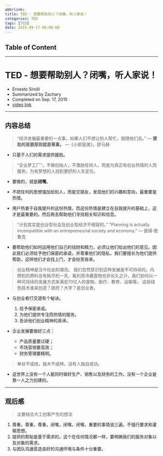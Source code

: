 ```yaml
---
abbrlink:
title: TED - 想要帮助别人？闭嘴，听人家说！
categories: TED
tags: [TED]
date: 2015-09-17 00:00:00
---
```


## Table of Content
<!-- toc -->

---

# TED - 想要帮助别人？闭嘴，听人家说！

- Ernesto Sirolli
- Summarized by Zachary
- Completed on Sep. 17, 2015
- [video link](http://v.youku.com/v_show/id_XNzkzNDE4Njg0.html?from=y1.2-2.4.15)

---

## 内容总结
> “经济发展最重要的一点事，如果人们不想让别人帮忙，就随他们去。”
> — **援助的首要原则就是尊重。**
> —《小即是美》，舒马赫

- 只基于人们的需求提供援助。

> “企业梦工厂”，不做创始人，不激励任何人，而是为真正有创业热情的人而服务，为有梦想的人找到更好的人生定位。

- 要做的，就是**闭嘴**。

- 不把任何的思想强加给别人，而是交朋友，发现他们的兴趣和意向，最重要是热情。
- 用户热衷于自我提升的这份热情，而这份热情是建立在自我提升的基础上，这才是最重要的。然后再去帮助他们寻找相关知识和信息。

> “计划其实是创业型社会及创业型经济不相容的。”
> "Planning is actually incompatible with an entrepreneurial society and economy."
> — 彼得·德鲁克

- 要帮助他们如何运用他们自己的钱财和精力，必须让他们给出他们的意见。因此我们必须给予他们保密的承诺，并尊重他们的隐私，我们要擅长为他们提供帮助，这样他们才会找上门，才会纷至沓来。

> 创业精神是当今社会的潮流。
> 我们忽然意识到这种发展是不可持续的。内燃机的燃料总有耗尽的一天，氟利昂冷藏食物也非长久之计。我们如何以一种可持续的发展方式来满足70亿人的食物、医疗、教育、运输等。
> 这些绿色技术谁来创造？政府？大学？是创业者。

- 与创业者打交道有个秘诀。
    1. 给予保密承诺。
    2. 为他们提供专注而热情的服务。
    3. 告诉他们创业精神的真谛。

- 企业发展要做好三点：
    - 产品质量要过硬；
    - 市场营销要高效；
    - 财务管理要精明。

> 单丝不成线，独木不成林。没有人独自成功。

- 这世界上没有一个人能同时做好生产、销售以及财务的工作。没有一个企业是靠一人之力创建的。

---

## 观后感
> 主要结合大工创客产生的想法

1. 尊重，尊重，尊重，闭嘴，闭嘴，闭嘴，重要的事情说三遍。不强行要求和灌输思想。
2. 提供的帮助是基于需求的，这个在任何情况都一样，要明确我们的服务对象以及对象的需求。
3. 与团队沟通营造良好的沟通环境与条件十分重要。


